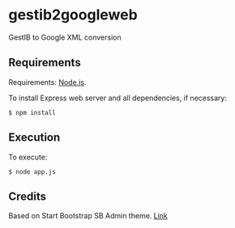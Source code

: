 # gestib2googleweb

GestIB to Google XML conversion

## Requirements
Requirements: [Node.js](https://nodejs.org/).

To install Express web server and all dependencies, if necessary:
```
$ npm install
```
## Execution
To execute:
```
$ node app.js
```

## Credits
Based on Start Bootstrap SB Admin theme. [Link](https://github.com/BlackrockDigital/startbootstrap-sb-admin/)